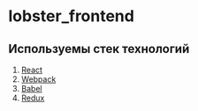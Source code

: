 # lobster_frontend

## Используемы стек технологий

1. [React](https://ru.reactjs.org)
2. [Webpack](https://webpack.js.org)
3. [Babel](https://babeljs.io)
4. [Redux](https://redux.js.org)
